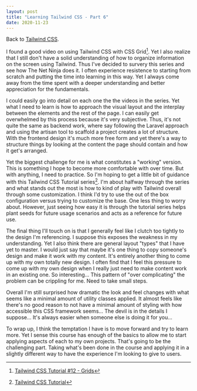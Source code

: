 ```yaml
---
layout: post
title: "Learning Tailwind CSS - Part 6"
date: 2020-11-23
---
```


Back to [Tailwind CSS](https://tailwindcss.com/ "Tailwind CSS is a utility first CSS framework.").

I found a good video on using Tailwind CSS with CSS Grid[^1]. Yet I also realize that I still don't have a solid understanding of how to organize information on the screen using Tailwind. Thus I've decided to survery this series and see how The Net Ninja does it. I often experience resistence to starting from scratch and putting the time into learning in this way. Yet I always come away from the time spent with a deeper understanding and better appreciation for the fundamentals.

I could easily go into detail on each one the the videos in the series. Yet what I need to learn is how to approach the visual layout and the interplay between the elements and the rest of the page. I can easily get overwhelmed by this process because it's very subjective. Thus, it's not quite the same as backend work, where say following the Laravel approach and using the artisan tool to scaffold a project creates a lot of structure. With the frontend design it's much more free form and yet there's a way to structure things by looking at the content the page should contain and how it get's arranged.

Yet the biggest challenge for me is what constitutes a "working" version. This is something I hope to become more comfortable with over time. But with anything, I need to practice. So I'm hoping to get a little bit of guidance with this Tailwind CSS Tutorial series[^2]. I'm about halfway through the series and what stands out the most is how to kind of play with Tailwind overall through some customization. I think I'd try to use the out of the box configuration versus trying to customize the base. One less thing to worry about. However, just seeing how easy it is through the tutorial series helps plant seeds for future usage scenarios and acts as a reference for future use.

The final thing I'll touch on is that I generally feel like I clutch too tightly to the design I'm referencing. I suppose this exposes the weakness in my understanding. Yet I also think there are general layout "types" that I have yet to master. I would just say that maybe it's one thing to copy someone's design and make it work with my content. It's entirely another thing to come up with my own totally new design. I often find that I feel this pressure to come up with my own design when I really just need to make content work in an existing one. So interesting... This pattern of "over complicating" the problem can be crippling for me. Need to take small steps.

Overall I'm still surprised how dramatic the look and feel changes with what seems like a minimal amount of utility classes applied. It almost feels like there's no good reason to not have a minimal amount of styling with how accessible this CSS framework seems... The devil is in the details I suppose... It's always easier when someone else is doing it for you...

To wrap up, I think the temptation I have is to move forward and try to learn more. Yet I sense this course has enough of the basics to allow me to start applying aspects of each to my own projects. That's going to be the challenging part. Taking what's been done in the course and applying it in a slightly different way to have the experience I'm looking to give to users.

[^1]: [Tailwind CSS Tutorial #12 - Grids](https://www.youtube.com/watch?v=_r2qB44o_Fs "In this tailwind css tutorial we'll take a look at the css grid classes available to us.")
[^2]: [Tailwind CSS Tutorial](https://www.youtube.com/watch?v=bxmDnn7lrnk&list=PL4cUxeGkcC9gpXORlEHjc5bgnIi5HEGhw "Tailwind CSS Tutorial.")

